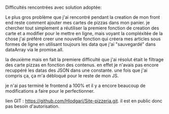 Difficultés rencontrées avec solution adoptée:

Le plus gros problème que j'ai rencontré pendant la creation de mon front end reste comment ajouter mes cartes de pizzas dans mon panier. je chercher tout simplement a réutiliser la premiere fonction de creation des carte et a modifier pour le mettre en ligne, mais voyant la compléxitée de la chose j'ai préféré creer une nouvelle fonction qui créera mes articles sous formes de ligne en utilisant toujours les data que j'ai "sauvegardé" dans dataArray via le promise.all.

la deuxième mais en fait la premiere difficulté que j'ai résolut était le filtrage des carte pizzas en fonction des contenus. en effet je n'avais pas encore recuppéré les datas des JSON dans une constante. une fois que j'ai compris ça, ça m'a débloqué pour le reste de mon JS.

je n'ai pas terminé le frontend a 100% et il y a encore beaucoup de modifications a faire pour le perfectionner.


lien GIT : https://github.com/Hlodgari/Site-pizzeria.git. il est en public donc pas besoin d'autorisation.